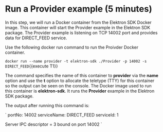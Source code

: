 # Run a Provider example (5 minutes)

In this step, we will run a Docker container from the Elektron SDK Docker image. This container will start the Provider example in the Elektron SDK package. The Provider example is listening on TCP 14002 port and provides data for DIRECT_FEED service.

Use the following docker run command to run the Proivder Docker container.

`docker run --name provider -t elektron-sdk ./Provider -p 14002 -s DIRECT_FEED`{{execute T1}}

The command specifies the name of this container to **provider** via the **name** option and use the **t** option to allocate the teletype (TTY) for this container so the output can be seen on the console. The Docker image used to run this container is **elektron-sdk**. It runs the **Provider** example in the Elektron SDK package.

The output after running this command is:

`
portNo: 14002
serviceName: DIRECT_FEED
serviceId: 1

Server IPC descriptor = 3 bound on port 14002
`